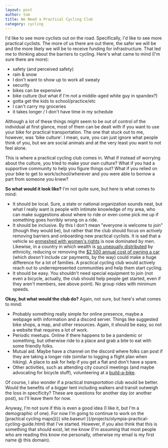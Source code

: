```yaml
---
layout: post
author: tom
title: We Need a Practical Cycling Club
category: cycling
---
```

I'd like to see more cyclists out on the road. Specifically, I'd like to see more practical cyclists. The more of us there are out there, the safer we will be and the more likely we will be to receive funding for infrastructure. That led me to thinking about the barriers to cycling. Here's what came to mind (I'm sure there are more):
* safety (and perceived safety)
* rain & snow
* I don't want to show up to work all sweaty
* security
* bikes can be expensive
* bike culture (but what if I'm *not* a middle-aged white guy in spandex?)
* gotta get the kids to school/practice/etc
* I can't carry my groceries
* it takes longer / I don't have time in my schedule

Although a lot of these things might seem to be out of control of the individual at first glance, most of them can be dealt with if you want to use your bike for practical transportation. The one that stuck out to me, however, was 'bike culture'. I mean, sure, you can just ignore what people think of you, but we are social animals and at the very least you want to not feel alone.

This is where a practical cycling club comes in. What if instead of worrying about the culture, you tried to make your own culture? What if you had a supportive community to help you figure things out? What if you relied on your bike to get to work/school/wherever and you were able to borrow a part from someone you knew?

**So what would it look like?** I'm not quite sure, but here is what comes to mind:
* It should be local. Sure, a state or national organization sounds neat, but what I really want is people with intimate knowledge of my area, who can make suggestions about where to ride or even come pick me up if something goes horribly wrong on a ride.
* It should be inclusive. By this I don't mean "everyone is welcome to join" (though they would be), but rather that the club should focus on actively removing barriers and onboarding new practical cyclists. It is sad that a vehicle so [enmeshed with women's rights](https://www.theguardian.com/lifeandstyle/womens-blog/2015/jun/18/freewheeling-equality-cycling-women-rights-yemen-bicycle-liberation) is now dominated by men. Likewise, in a country in which wealth is [so unequally distributed](https://www.forbes.com/sites/niallmccarthy/2017/09/14/racial-wealth-inequality-in-the-u-s-is-rampant-infographic/#76bae20f34e8) by ethnicity, reducing or removing the [$2,500 annual cost of owning a car](https://www.msn.com/en-us/money/savemoney/the-annual-cost-of-owning-a-car-in-every-state/ss-BBYKtOS#image=19) (which *doesn't* include car payments, by the way) could make a huge difference for a lot of families. A practical cycling club would actively reach out to underrepresented communities and help them start cycling.
* It should be easy. You shouldn't need special equipment to join (not even a bicycle, actually, the club should help people get started, even if they aren't members, see above point). No group rides with minimum speeds.

**Okay, but what would the club do?** Again, not sure, but here's what comes to mind:
* Probably something really simple for online presence, maybe a webpage with information and a discord server. Things like suggested bike shops, a map, and other resources. Again, it should be easy, so not a website that requires a lot of work.
* Periodic meetups. Online if there happens to be a pandemic or something, but otherwise ride to a place and grab a bite to eat with some friendly folks.
* Mutual aid. Maybe have a channel on the discord where folks can post if they are taking a longer ride (similar to logging a flight plan when hiking). A place to ask for help if you get a flat and don't have a spare.
* Other activities, such as attending city council meetings (and maybe advocating for bicycle stuff), volunteering at a [build-a-bike](https://oly-wa.us/Bikes/index.php).

Of course, I also wonder if a practical *transportation* club would be better. Would the benefits of a bigger tent including walkers and transit outweigh the loss in specificity? These are questions for another day (or another post), so I'll leave them for now.

Anyway, I'm not sure if this is even a good idea (I like it, but I'm a demographic of one). For now I'm going to continue to work on the [practical cycling maps]({{ site.baseurl }}/projects/olympia-practical-cycling-guide.html) that I've started. However, if you also think that this is something that should exist, let me know (I'm assuming that most people who are reading this know me personally, otherwise my email is my first name @ this domain).
